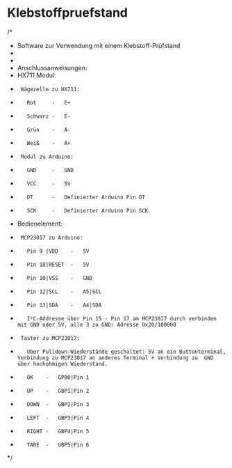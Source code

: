 # Klebstoffpruefstand
/*
 * Software zur Verwendung mit einem Klebstoff-Prüfstand
 * 
 * 
 * Anschlussanweisungen:
 *    HX711 Modul:
 *      Wägezelle zu HX711:
 *        Rot     -   E+
 *        Schwarz -   E-
 *        Grün    -   A-
 *        Weiß    -   A+
 *      Modul zu Arduino:
 *        GND     -   GND
 *        VCC     -   5V
 *        DT      -   Definierter Arduino Pin DT
 *        SCK     -   Definierter Arduino Pin SCK
 *    Bedienelement:
 *      MCP23017 zu Arduino:
 *        Pin 9 |VDD    -   5V
 *        Pin 18|RESET  -   5V
 *        Pin 10|VSS    -   GND
 *        Pin 12|SCL    -   A5|SCL
 *        Pin 13|SDA    -   A4|SDA
 *        I²C-Addresse über Pin 15 - Pin 17 am MCP23017 durch verbinden mit GND oder 5V, alle 3 zu GND: Adresse 0x20/100000 
 *      Taster zu MCP23017:
 *        Über Pulldown-Wiederstände geschaltet: 5V an ein Buttonterminal, Verbindung zu MCP23017 an anderes Terminal + Verbindung zu  GND über hochohmigen Wiederstand.
 *        OK    -   GPB0|Pin 1
 *        UP    -   GBP1|Pin 2
 *        DOWN  -   GBP2|Pin 3
 *        LEFT  -   GBP3|Pin 4
 *        RIGHT -   GBP4|Pin 5
 *        TARE  -   GBP5|Pin 6
 */
